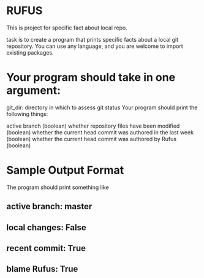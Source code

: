 # RUFUS
This is project for specific fact about local repo.

task is to create a program that prints specific facts about a local git repository. You can use any language, and you are welcome to import existing packages.
# Your program should take in one argument:
git_dir: directory in which to assess git status
Your program should print the following things:

active branch (boolean)
whether repository files have been modified (boolean)
whether the current head commit was authored in the last week (boolean)
whether the current head commit was authored by Rufus (boolean)


# Sample Output Format
The program should print something like

## active branch: master
## local changes: False
## recent commit: True
## blame Rufus: True

